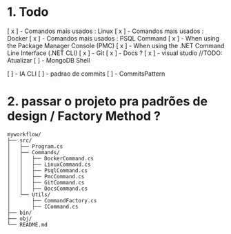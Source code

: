 # 1. Todo

[ x ] - Comandos mais usados : Linux
[ x ] - Comandos mais usados : Docker
[ x ] - Comandos mais usados : PSQL Command
[ x ] - When using the Package Manager Console (PMC)
[ x ] - When using the .NET Command Line Interface (.NET CLI)
[ x ] - Git
[ x ] - Docs ?
[ x ] - visual studio //TODO: Atualizar
[ ]  - MongoDB Shell


[ ] - IA CLI
[ ] - padrao de commits
[ ] - CommitsPattern


# 2. passar o projeto pra padrões de design / Factory Method ?


```
myworkflow/
├── src/
│   ├── Program.cs
│   ├── Commands/
│   │   ├── DockerCommand.cs
│   │   ├── LinuxCommand.cs
│   │   ├── PsqlCommand.cs
│   │   ├── PmcCommand.cs
│   │   ├── GitCommand.cs
│   │   ├── DocsCommand.cs
│   └── Utils/
│       ├── CommandFactory.cs
│       ├── ICommand.cs
├── bin/
├── obj/
└── README.md
```